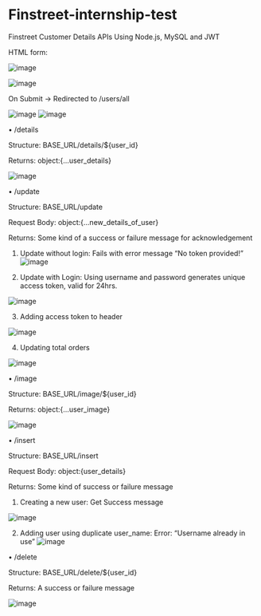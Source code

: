 # Finstreet-internship-test
Finstreet Customer Details APIs
Using Node.js, MySQL and JWT

HTML form:


![image](https://user-images.githubusercontent.com/70695037/138586079-41908763-3698-4fba-9247-7cf049f23887.png)

 
![image](https://user-images.githubusercontent.com/70695037/138586101-215b537a-61a3-4b49-8fe5-45c5c6339b0b.png)

 


On Submit -> Redirected to /users/all
 
  
 
![image](https://user-images.githubusercontent.com/70695037/138586110-15ba7641-d85e-4f80-bb84-888c5aed6bee.png)
![image](https://user-images.githubusercontent.com/70695037/138586114-680cf270-b8d2-4e6a-bc49-1c9c766695d3.png)




•	/details


Structure: BASE_URL/details/${user_id}

Returns: object:{...user_details}
 
![image](https://user-images.githubusercontent.com/70695037/138586119-b6363569-2af8-4500-9060-041a75b2e237.png)


















•	/update

Structure: BASE_URL/update

Request Body: object:{...new_details_of_user}

Returns: Some kind of a success or failure message for acknowledgement

1.	Update without login: Fails with error message “No token provided!”
  ![image](https://user-images.githubusercontent.com/70695037/138586127-7e69e6af-0edc-49e5-bb09-f819532f9955.png)


2.	Update with Login: Using username and password generates unique access token, valid for 24hrs.

 ![image](https://user-images.githubusercontent.com/70695037/138586135-04444c3f-203f-4173-b4a1-dece9937ffca.png)



3.	Adding access token to header

![image](https://user-images.githubusercontent.com/70695037/138586139-3a0621d8-dfca-452b-87cb-ad6416b4317e.png)


4.	Updating total orders


 ![image](https://user-images.githubusercontent.com/70695037/138586143-db88f453-36fe-4514-8f1e-9b6e65381356.png)


















•	/image


Structure: BASE_URL/image/${user_id}

Returns: object:{...user_image}
 
 
 ![image](https://user-images.githubusercontent.com/70695037/138586146-3ed753fd-6b9a-4d03-850d-55c89f0f8ed2.png)





















•	/insert


Structure: BASE_URL/insert

Request Body: object:{user_details}

Returns: Some kind of success or failure message

1.	Creating a new user: Get Success message
  
  ![image](https://user-images.githubusercontent.com/70695037/138586150-3d0b70a2-af05-4bcb-807a-85148b5b8b27.png)

2.	Adding user using duplicate user_name: Error: “Username already in use”
 ![image](https://user-images.githubusercontent.com/70695037/138586155-77f92b52-d6a1-4030-83d8-429461726aff.png)





•	/delete


Structure: BASE_URL/delete/${user_id}

Returns: A success or failure message

 ![image](https://user-images.githubusercontent.com/70695037/138586158-1d8df2f6-2c37-4a00-8608-c3afb4063a93.png)

